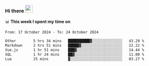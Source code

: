 ### Hi there <a href="https://www.gautamkrishnar.com/"><img src="https://media.giphy.com/media/hvRJCLFzcasrR4ia7z/giphy.gif" width="25px"></a>

📊 **This week I spent my time on**

<!--START_SECTION:waka-->

```txt
From: 17 October 2024 - To: 24 October 2024

Other        5 hrs 34 mins   ██████████▓░░░░░░░░░░░░░░   43.29 %
Markdown     2 hrs 51 mins   █████▓░░░░░░░░░░░░░░░░░░░   22.22 %
Vue.js       1 hr 51 mins    ███▓░░░░░░░░░░░░░░░░░░░░░   14.44 %
SQL          1 hr 24 mins    ██▓░░░░░░░░░░░░░░░░░░░░░░   11.00 %
Lua          25 mins         ▓░░░░░░░░░░░░░░░░░░░░░░░░   03.27 %
```

<!--END_SECTION:waka-->
